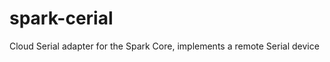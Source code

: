 spark-cerial
============

Cloud Serial adapter for the Spark Core, implements a remote Serial device
